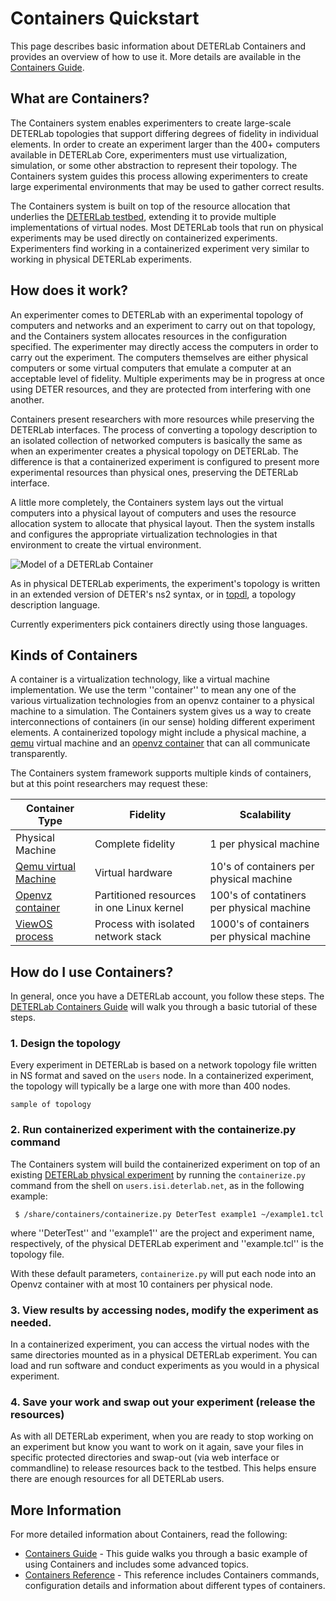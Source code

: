 # Containers Quickstart

This page describes basic information about DETERLab Containers and provides an overview of how to use it. More details are available in the <a href="/containers/containers-guide/">Containers Guide</a>.

## What are Containers?
The Containers system enables experimenters to create large-scale DETERLab topologies that support differing degrees of fidelity in individual elements.  In order to create an experiment larger than the 400+ computers available in DETERLab Core, experimenters must use virtualization, simulation, or some other abstraction to represent their topology.  The Containers system guides this process allowing experimenters to create large experimental environments that may be used to gather correct results.

The Containers system is built on top of the resource allocation that underlies the <a href="http://www.isi.deterlab.net">DETERLab testbed</a>, extending it to provide multiple implementations of virtual nodes. Most DETERLab tools that run on physical experiments may be used directly on containerized experiments.  Experimenters find working in a containerized experiment very similar to working in physical DETERLab experiments.

## How does it work?

An experimenter comes to DETERLab with an experimental topology of computers and networks and an experiment to carry out on that topology, and the Containers system allocates resources in the configuration specified.  The experimenter may directly access the computers in order to carry out the experiment.  The computers themselves are either physical computers or some virtual computers that emulate a computer at an acceptable level of fidelity.  Multiple experiments may be in progress at once using DETER resources, and they are protected from interfering with one another.

Containers present researchers with more resources while preserving the DETERLab interfaces. The process of converting a topology description to an isolated collection of networked computers is basically the same as when an experimenter creates a physical topology on DETERLab.  The difference is that a containerized experiment is configured to present more experimental resources than physical ones, preserving the DETERLab interface.

A little more completely, the Containers system lays out the virtual computers into a physical layout of computers and uses the resource allocation system to allocate that physical layout.  Then the system installs and configures the appropriate virtualization technologies in that environment to create the virtual environment.

![Model of a DETERLab Container](/img/container-model.png)

As in physical DETERLab experiments, the experiment's topology is written in an extended version of DETER's ns2 syntax, or in <a href="http://fedd.deterlab.net/wiki/TopDl">topdl</a>, a topology description language.  

Currently experimenters pick containers directly using those languages.

## Kinds of Containers

A container is a virtualization technology, like a virtual machine implementation.  We use the term ''container'' to mean any one of the various virtualization technologies from an openvz container to a physical machine to a simulation.  The Containers system gives us a way to create interconnections of containers (in our sense) holding different experiment elements.  A containerized topology might include a physical machine, a <a href="http://wiki.qemu.org/Main_Page">qemu</a> virtual machine and an <a href="http://openvz.org">openvz container</a> that can all communicate transparently.

The Containers system framework supports multiple kinds of containers, but at this point researchers may request these:

| Container Type | Fidelity | Scalability |
| -------------- | -------- | ----------- |
| Physical Machine | Complete fidelity | 1 per physical machine |
| <a href="http://wiki.qemu.org/Main_Page">Qemu virtual Machine</a> | Virtual hardware | 10's of containers per physical machine |
| <a href="http://openvz.org">Openvz container</a> | Partitioned resources in one Linux kernel | 100's of contatiners per physical machine |
| <a href="http://wiki.virtualsquare.org/wiki/index.php/Introduction#View_OS">ViewOS process</a> | Process with isolated network stack | 1000's of containers per physical machine | 

## How do I use Containers?

In general, once you have a DETERLab account, you follow these steps. The <a href="/containers/containers-guide/">DETERLab Containers Guide</a> will walk you through a basic tutorial of these steps.

### 1. Design the topology
Every experiment in DETERLab is based on a network topology file written in NS format and saved on the ```users``` node. In a containerized experiment, the topology will typically be a large one with more than 400 nodes.

```
sample of topology
```

### 2. Run containerized experiment with the containerize.py command

The Containers system will build the containerized experiment on top of an existing <a href="/core/core-guide/"> DETERLab physical experiment</a> by running the ```containerize.py``` command from the shell on ```users.isi.deterlab.net```, as in the following example:
```
 $ /share/containers/containerize.py DeterTest example1 ~/example1.tcl 
```
where ''DeterTest'' and ''example1'' are the project and experiment name, respectively, of the physical DETERLab experiment and ''example.tcl'' is the topology file.

With these default parameters, ```containerize.py``` will put each node into an  Openvz container with at most 10 containers per physical node.

### 3. View results by accessing nodes, modify the experiment as needed.
In a containerized experiment, you can access the virtual nodes with the same directories mounted as in a physical DETERLab experiment. You can load and run software and conduct experiments as you would in a physical experiment. 

### 4. Save your work and swap out your experiment (release the resources)
As with all DETERLab experiment, when you are ready to stop working on an experiment but know you want to work on it again, save your files in specific protected directories and swap-out (via web interface or commandline) to release resources back to the testbed. This helps ensure there are enough resources for all DETERLab users.
 
## More Information
For more detailed information about Containers, read the following:

* <a href="/containers/containers-guide/">Containers Guide</a> - This guide walks you through a basic example of using Containers and includes some advanced topics.
* <a href="/containers/containers-reference/">Containers Reference</a> - This reference includes Containers commands, configuration details and information about different types of containers.
